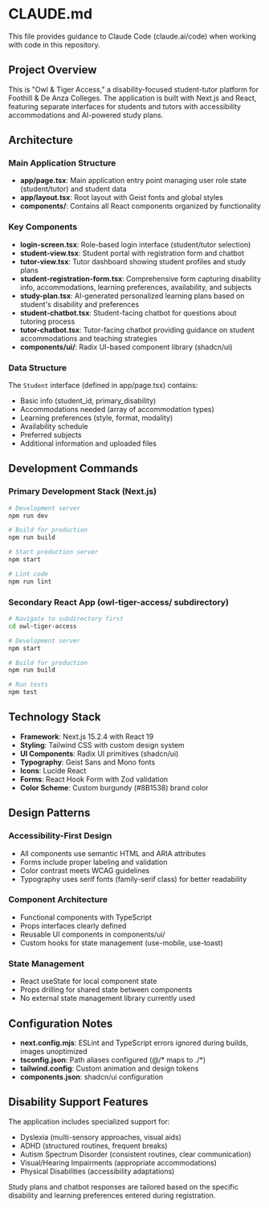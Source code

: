 # CLAUDE.md

This file provides guidance to Claude Code (claude.ai/code) when working with code in this repository.

## Project Overview

This is "Owl & Tiger Access," a disability-focused student-tutor platform for Foothill & De Anza Colleges. The application is built with Next.js and React, featuring separate interfaces for students and tutors with accessibility accommodations and AI-powered study plans.

## Architecture

### Main Application Structure
- **app/page.tsx**: Main application entry point managing user role state (student/tutor) and student data
- **app/layout.tsx**: Root layout with Geist fonts and global styles
- **components/**: Contains all React components organized by functionality

### Key Components
- **login-screen.tsx**: Role-based login interface (student/tutor selection)
- **student-view.tsx**: Student portal with registration form and chatbot
- **tutor-view.tsx**: Tutor dashboard showing student profiles and study plans
- **student-registration-form.tsx**: Comprehensive form capturing disability info, accommodations, learning preferences, availability, and subjects
- **study-plan.tsx**: AI-generated personalized learning plans based on student's disability and preferences
- **student-chatbot.tsx**: Student-facing chatbot for questions about tutoring process
- **tutor-chatbot.tsx**: Tutor-facing chatbot providing guidance on student accommodations and teaching strategies
- **components/ui/**: Radix UI-based component library (shadcn/ui)

### Data Structure
The `Student` interface (defined in app/page.tsx) contains:
- Basic info (student_id, primary_disability)
- Accommodations needed (array of accommodation types)
- Learning preferences (style, format, modality)
- Availability schedule
- Preferred subjects
- Additional information and uploaded files

## Development Commands

### Primary Development Stack (Next.js)
```bash
# Development server
npm run dev

# Build for production
npm run build

# Start production server  
npm start

# Lint code
npm run lint
```

### Secondary React App (owl-tiger-access/ subdirectory)
```bash
# Navigate to subdirectory first
cd owl-tiger-access

# Development server
npm start

# Build for production
npm run build

# Run tests
npm test
```

## Technology Stack

- **Framework**: Next.js 15.2.4 with React 19
- **Styling**: Tailwind CSS with custom design system
- **UI Components**: Radix UI primitives (shadcn/ui)
- **Typography**: Geist Sans and Mono fonts
- **Icons**: Lucide React
- **Forms**: React Hook Form with Zod validation
- **Color Scheme**: Custom burgundy (#8B1538) brand color

## Design Patterns

### Accessibility-First Design
- All components use semantic HTML and ARIA attributes
- Forms include proper labeling and validation
- Color contrast meets WCAG guidelines
- Typography uses serif fonts (family-serif class) for better readability

### Component Architecture
- Functional components with TypeScript
- Props interfaces clearly defined
- Reusable UI components in components/ui/
- Custom hooks for state management (use-mobile, use-toast)

### State Management
- React useState for local component state
- Props drilling for shared state between components
- No external state management library currently used

## Configuration Notes

- **next.config.mjs**: ESLint and TypeScript errors ignored during builds, images unoptimized
- **tsconfig.json**: Path aliases configured (@/* maps to ./*)
- **tailwind.config**: Custom animation and design tokens
- **components.json**: shadcn/ui configuration

## Disability Support Features

The application includes specialized support for:
- Dyslexia (multi-sensory approaches, visual aids)
- ADHD (structured routines, frequent breaks)
- Autism Spectrum Disorder (consistent routines, clear communication)
- Visual/Hearing Impairments (appropriate accommodations)
- Physical Disabilities (accessibility adaptations)

Study plans and chatbot responses are tailored based on the specific disability and learning preferences entered during registration.
